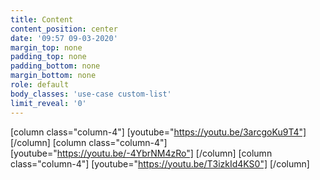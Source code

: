 ```yaml
---
title: Content
content_position: center
date: '09:57 09-03-2020'
margin_top: none
padding_top: none
padding_bottom: none
margin_bottom: none
role: default
body_classes: 'use-case custom-list'
limit_reveal: '0'
---
```


[column class="column-4"]
[youtube="https://youtu.be/3arcgoKu9T4"]
[/column]
[column class="column-4"]
[youtube="https://youtu.be/-4YbrNM4zRo"]
[/column]
[column class="column-4"]
[youtube="https://youtu.be/T3izkId4KS0"]
[/column]

